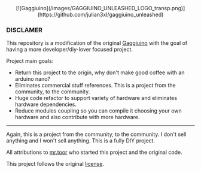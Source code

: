 <div align="center">
[![Gaggiuino](/images/GAGGIUINO_UNLEASHED_LOGO_transp.png)](https://github.com/julian3xl/gaggiuino_unleashed)
</div>

### DISCLAMER

This repository is a modification of the original [Gaggiuino](https://gaggiuino.github.io/#/) with the goal of having a more developer/diy-lover focused project.

Project main goals:

* Return this project to the origin, why don't make good coffee with an arduino nano?
* Eliminates commercial stuff references. This is a project from the community, to the community.
* Huge code refactor to support variety of hardware and eliminates hardware dependencies.
* Reduce modules coupling so you can compile it choosing your own hardware and also contribute with more hardware.
***

Again, this is a project from the community, to the community. I don't sell anything and I won't sell anything. This is a fully DIY project.


All attributions to [mr.toor](https://github.com/Zer0-bit) who started this project and the original code.

This project follows the original [license](https://github.com/Zer0-bit/gaggiuino/blob/release/stm32-blackpill/LICENSE).
